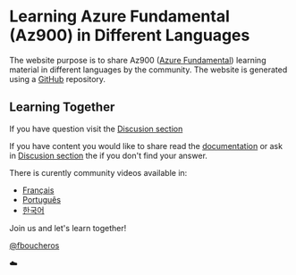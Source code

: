 
# Learning Azure Fundamental (Az900) in Different Languages

The website purpose is to share Az900 ([Azure Fundamental](https://aka.ms/LearningAz900​)) learning material in different languages by the community.
The website is generated using a [GitHub](https://github.com/FBoucher/learningaz900) repository.

## Learning Together

If you have question visit the [Discusion section](https://github.com/FBoucher/learningaz900/discussions)

If you have content you would like to share read the [documentation](https://github.com/FBoucher/learningaz900/tree/main/docs) or ask in [Discusion section](https://github.com/FBoucher/learningaz900/discussions) the if you don't find your answer.

There is curently community videos available in:

- <a href="/tags/portugues" >Français</a>
- <a href="/tags/portugues" >Português</a>
- <a href="/tags/portugues" >한국어</a>

Join us and let's learn together!



[@fboucheros](https://twitter.com/fboucheros) 

☁️



